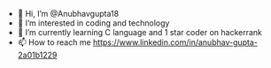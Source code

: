 - 👋 Hi, I’m @Anubhavgupta18
- 👀 I’m interested in coding and technology
- 🌱 I’m currently learning C language and 1 star coder on hackerrank
- 📫 How to reach me https://www.linkedin.com/in/anubhav-gupta-2a01b1229

<!---
Anubhavgupta18/Anubhavgupta18 is a ✨ special ✨ repository because its `README.md` (this file) appears on your GitHub profile.
You can click the Preview link to take a look at your changes.
--->
